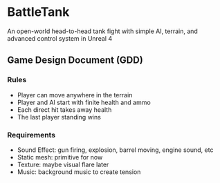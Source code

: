 # BattleTank
An open-world head-to-head tank fight with simple AI, terrain, and advanced control system in Unreal 4

## Game Design Document (GDD)
### Rules
* Player can move anywhere in the terrain
* Player and AI start with finite health and ammo
* Each direct hit takes away health
* The last player standing wins

### Requirements
* Sound Effect: gun firing, explosion, barrel moving, engine sound, etc
* Static mesh: primitive for now
* Texture: maybe visual flare later
* Music: background music to create tension
